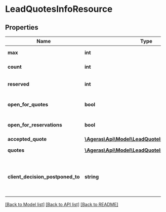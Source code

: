 # LeadQuotesInfoResource

## Properties
Name | Type | Description | Notes
------------ | ------------- | ------------- | -------------
**max** | **int** | Max Offer count. | [optional] 
**count** | **int** | Number of offers. | [optional] 
**reserved** | **int** | Number of reserved spots. | [optional] 
**open_for_quotes** | **bool** | Open for quotes. | [optional] [default to false]
**open_for_reservations** | **bool** | Status of the reservation | [optional] [default to false]
**accepted_quote** | [**\Ageras\Api\Model\LeadQuoteInfoEntryResource**](LeadQuoteInfoEntryResource.md) |  | [optional] 
**quotes** | [**\Ageras\Api\Model\LeadQuoteInfoEntryResource[]**](LeadQuoteInfoEntryResource.md) | List of offers. | [optional] 
**client_decision_postponed_to** | **string** | Date the client match decision is postponed to. | [optional] 

[[Back to Model list]](../README.md#documentation-for-models) [[Back to API list]](../README.md#documentation-for-api-endpoints) [[Back to README]](../README.md)


